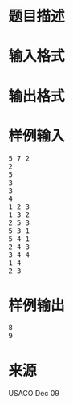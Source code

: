 

# 题目描述



# 输入格式



# 输出格式



# 样例输入


<pre>5 7 2
2
5
3
3
4
1 2 3
1 3 2
2 5 3
5 3 1
5 4 1
2 4 3
3 4 4
1 4
2 3
</pre>

# 样例输出


<pre>8
9
</pre>

# 来源


<p>
USACO Dec 09
</p>

